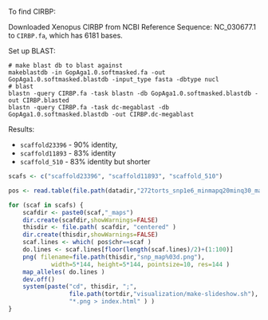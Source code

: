
To find CIRBP:

Downloaded Xenopus CIRBP from NCBI Reference Sequence: NC_030677.1 to `CIRBP.fa`, which has 6181 bases.

Set up BLAST:
```
# make blast db to blast against
makeblastdb -in GopAga1.0.softmasked.fa -out GopAga1.0.softmasked.blastdb -input_type fasta -dbtype nucl
# blast
blastn -query CIRBP.fa -task blastn -db GopAga1.0.softmasked.blastdb -out CIRBP.blasted
blastn -query CIRBP.fa -task dc-megablast -db GopAga1.0.softmasked.blastdb -out CIRBP.dc-megablast
```

Results:

- `scaffold23396` - 90% identity, 
- `scaffold11893` - 83% identity
- `scaffold_510` - 83% identity but shorter


```r
scafs <- c("scaffold23396", "scaffold11893", "scaffold_510")

pos <- read.table(file.path(datadir,"272torts_snp1e6_minmapq20minq30_map2kenro.pos.gz"),header=TRUE,stringsAsFactors=FALSE)

for (scaf in scafs) {
    scafdir <- paste0(scaf,"_maps")
    dir.create(scafdir,showWarnings=FALSE)
    thisdir <- file.path( scafdir, "centered" )
    dir.create(thisdir,showWarnings=FALSE)
    scaf.lines <- which( pos$chr==scaf )
    do.lines <- scaf.lines[floor(length(scaf.lines)/2)+(1:100)]
    png( filename=file.path(thisdir,"snp_map%03d.png"), 
            width=5*144, height=5*144, pointsize=10, res=144 )
    map_alleles( do.lines )
    dev.off()
    system(paste("cd", thisdir, ";",
                 file.path(tortdir,"visualization/make-slideshow.sh"),
                 "*.png > index.html" ) )
}
```
